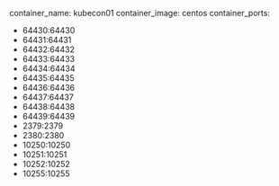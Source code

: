 container_name: kubecon01
container_image: centos
container_ports:
  - 64430:64430
  - 64431:64431
  - 64432:64432
  - 64433:64433
  - 64434:64434
  - 64435:64435
  - 64436:64436
  - 64437:64437
  - 64438:64438
  - 64439:64439
  - 2379:2379
  - 2380:2380
  - 10250:10250
  - 10251:10251
  - 10252:10252
  - 10255:10255


